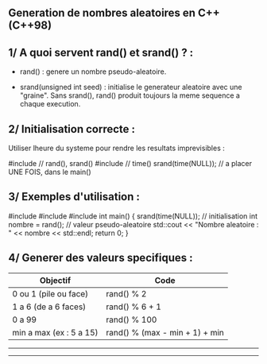 Generation de nombres aleatoires en C++ (C++98)
-----------------------------------------------------------------------------------------------------------------

 1/ A quoi servent rand() et srand() ? :
----------------------------------------

- rand() : genere un nombre pseudo-aleatoire.

- srand(unsigned int seed) : initialise le generateur aleatoire avec une "graine".
 Sans srand(), rand() produit toujours la meme sequence a chaque execution.

 2/ Initialisation correcte :
-----------------------------

Utiliser lheure du systeme pour rendre les resultats imprevisibles :

#include <cstdlib> // rand(), srand()
#include <ctime> // time()
srand(time(NULL)); // a placer UNE FOIS, dans le main()

 3/ Exemples d'utilisation :
----------------------------

#include <iostream>
#include <cstdlib>
#include <ctime>
int main() 
{
 srand(time(NULL)); // initialisation
 int nombre = rand(); // valeur pseudo-aleatoire
 std::cout << "Nombre aleatoire : " << nombre << std::endl;
 return 0;
}

4/ Generer des valeurs specifiques :
-----------------------------------


Objectif                        |      Code
--------------------------------|-------------------------------
0 ou 1 (pile ou face)           |      rand() % 2
1 a 6 (de a 6 faces)            |      rand() % 6 + 1
0 a 99                          |      rand() % 100
min a max (ex : 5 a 15)         | rand() % (max - min + 1) + min
-----------------------------------------------------------------

*******************************************************************************************
